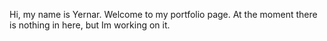 Hi, my name is Yernar.
Welcome to my  portfolio page. At the moment there is nothing in here, but Im working on it.
